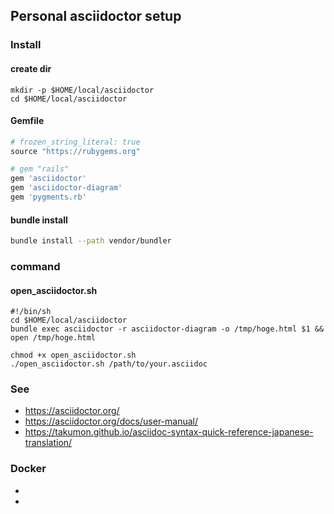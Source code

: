 ## Personal asciidoctor setup

### Install

#### create dir

```shell
mkdir -p $HOME/local/asciidoctor
cd $HOME/local/asciidoctor
```

#### Gemfile

```ruby
# frozen_string_literal: true
source "https://rubygems.org"

# gem "rails"
gem 'asciidoctor'
gem 'asciidoctor-diagram'
gem 'pygments.rb'
```

#### bundle install

```sh
bundle install --path vendor/bundler
```

### command

#### open_asciidoctor.sh

```shell
#!/bin/sh
cd $HOME/local/asciidoctor
bundle exec asciidoctor -r asciidoctor-diagram -o /tmp/hoge.html $1 && open /tmp/hoge.html
```

```shell
chmod +x open_asciidoctor.sh
./open_asciidoctor.sh /path/to/your.asciidoc
```

### See

+ https://asciidoctor.org/
+ https://asciidoctor.org/docs/user-manual/
+ https://takumon.github.io/asciidoc-syntax-quick-reference-japanese-translation/


### Docker

+ [](https://github.com/liquidz/docker-asciidoctor-jp)
+ [](https://hub.docker.com/r/asciidoctor/docker-asciidoctor/)
